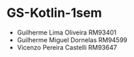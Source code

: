 # GS-Kotlin-1sem
* Guilherme Lima Oliveira RM93401
* Guilherme Miguel Dornelas RM94599 
* Vicenzo Pereira Castelli RM93647
